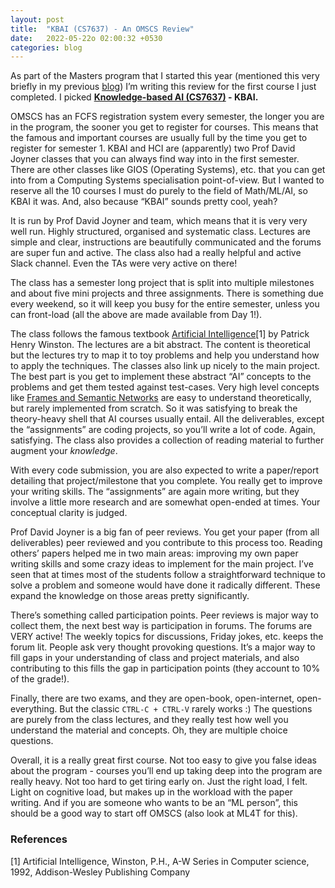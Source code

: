 ```yaml
---
layout: post
title:  "KBAI (CS7637) - An OMSCS Review"
date:   2022-05-22o 02:00:32 +0530
categories: blog
---
```


As part of the Masters program that I started this year (mentioned this very briefly in my previous [blog](https://abhijithc.com/blog/2022/05/06/knowledge-from-knowledge-representations.html)) I’m writing this review for the first course I just completed. I picked **[Knowledge-based AI (CS7637)](https://omscs.gatech.edu/cs-7637-knowledge-based-artificial-intelligence-cognitive-systems) - KBAI.** 

OMSCS has an FCFS registration system every semester, the longer you are in the program, the sooner you get to register for courses. This means that the famous and important courses are usually full by the time you get to register for semester 1. KBAI and HCI are (apparently) two Prof David Joyner classes that you can always find way into in the first semester. There are other classes like GIOS (Operating Systems), etc. that you can get into from a Computing Systems specialisation point-of-view. But I wanted to reserve all the 10 courses I must do purely to the field of Math/ML/AI, so KBAI it was. And, also because “KBAI” sounds pretty cool, yeah?

It is run by Prof David Joyner and team, which means that it is very very well run. Highly structured, organised and systematic class. Lectures are simple and clear, instructions are beautifully communicated and the forums are super fun and active. The class also had a really helpful and active Slack channel. Even the TAs were very active on there!

The class has a semester long project that is split into multiple milestones and about five mini projects and three assignments. There is something due every weekend, so it will keep you busy for the entire semester, unless you can front-load (all the above are made available from Day 1!).

The class follows the famous textbook [Artificial Intelligence](https://books.google.co.in/books?id=b4owngEACAAJ)[1] by Patrick Henry Winston. The lectures are a bit abstract. The content is theoretical but the lectures try to map it to toy problems and help you understand how to apply the techniques. The classes also link up nicely to the main project. The best part is you get to implement these abstract “AI” concepts to the problems and get them tested against test-cases. Very high level concepts like [Frames and Semantic Networks](https://abhijithc.com/blog/2022/05/06/knowledge-from-knowledge-representations.html) are easy to understand theoretically, but rarely implemented from scratch. So it was satisfying to break the theory-heavy shell that AI courses usually entail. All the deliverables, except the “assignments” are coding projects, so you’ll write a lot of code. Again, satisfying. The class also provides a collection of reading material to further augment your *knowledge*.

With every code submission, you are also expected to write a paper/report detailing that project/milestone that you complete. You really get to improve your writing skills. The “assignments” are again more writing, but they involve a little more research and are somewhat open-ended at times. Your conceptual clarity is judged.

Prof David Joyner is a big fan of peer reviews. You get your paper (from all deliverables) peer reviewed and you contribute to this process too. Reading others’ papers helped me in two main areas: improving my own paper writing skills and some crazy ideas to implement for the main project. I’ve seen that at times most of the students follow a straightforward technique to solve a problem and someone would have done it radically different. These expand the knowledge on those areas pretty significantly.

There’s something called participation points. Peer reviews is major way to collect them, the next best way is participation in forums. The forums are VERY active! The weekly topics for discussions, Friday jokes, etc. keeps the forum lit. People ask very thought provoking questions. It’s a major way to fill gaps in your understanding of class and project materials, and also contributing to this fills the gap in participation points (they account to 10% of the grade!).

Finally, there are two exams, and they are open-book, open-internet, open-everything. But the classic `CTRL-C + CTRL-V` rarely works :) The questions are purely from the class lectures, and they really test how well you understand the material and concepts. Oh, they are multiple choice questions.

Overall, it is a really great first course. Not too easy to give you false ideas about the program - courses you’ll end up taking deep into the program are really heavy. Not too hard to get tiring early on. Just the right load, I felt. Light on cognitive load, but makes up in the workload with the paper writing. And if you are someone who wants to be an “ML person”, this should be a good way to start off OMSCS (also look at ML4T for this).

### References

[1] Artificial Intelligence, Winston, P.H., A-W Series in Computer science, 1992, Addison-Wesley Publishing Company
